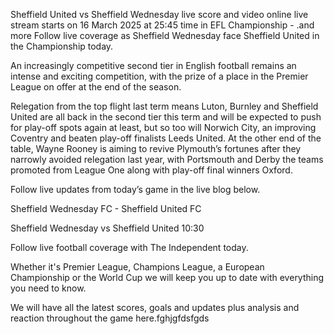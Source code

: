 Sheffield United vs Sheffield Wednesday live score and video online live stream starts on 16 March 2025 at 25:45 time in EFL Championship - .and more Follow live coverage as Sheffield Wednesday face Sheffield United in the Championship today.

An increasingly competitive second tier in English football remains an intense and exciting competition, with the prize of a place in the Premier League on offer at the end of the season.

Relegation from the top flight last term means Luton, Burnley and Sheffield United are all back in the second tier this term and will be expected to push for play-off spots again at least, but so too will Norwich City, an improving Coventry and beaten play-off finalists Leeds United. At the other end of the table, Wayne Rooney is aiming to revive Plymouth’s fortunes after they narrowly avoided relegation last year, with Portsmouth and Derby the teams promoted from League One along with play-off final winners Oxford.

Follow live updates from today’s game in the live blog below.

Sheffield Wednesday FC - Sheffield United FC

Sheffield Wednesday vs Sheffield United
10:30

Follow live football coverage with The Independent today.

Whether it's Premier League, Champions League, a European Championship or the World Cup we will keep you up to date with everything you need to know.

We will have all the latest scores, goals and updates plus analysis and reaction throughout the game here.fghjgfdsfgds

